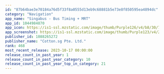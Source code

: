 ```yaml
---
id: "87b64bae3e70184a76d5f33f8a0555d13eb9c68881b5e73e8f850595ea4894dc"
category: "Navigation"
app_name: "Singabus - Bus Timing + MRT"
app_id: 1044984870
app_icon: https://is1-ssl.mzstatic.com/image/thumb/Purple126/v4/b8/30/76/b8307695-4d14-e4b7-01aa-8c2ed9540f60/AppIcon-0-0-1x_U007emarketing-0-7-0-0-85-220.png/1024x1024bb.png
app_screenshot: https://is1-ssl.mzstatic.com/image/thumb/Purple123/v4/20/7b/51/207b51b2-5fb9-1b98-ded9-9eb63dbbaf82/pr_source.png/1242x2688bb.png
publisher_id: 1088265272
publisher_name: "Cotton.sg Pte. Ltd."
rank: 468
most_recent_release: 2023-10-17 00:00:00
release_count_in_past_year: 1
release_count_in_past_year_category: 10
release_count_in_past_year_top_in_category: 21
---
```

